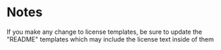 # Notes

If you make any change to license templates, be sure to update the "README" templates which may include the license text inside of them